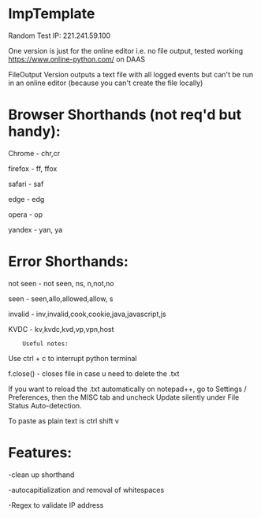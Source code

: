 # ImpTemplate 

Random Test IP: 221.241.59.100


One version is just for the online editor i.e. no file output, tested working https://www.online-python.com/ on DAAS


FileOutput Version outputs a text file with all logged events but can't be run in an online editor (because you can't create the file locally)


# Browser Shorthands (not req'd but handy):

Chrome - chr,cr

firefox - ff, ffox

safari - saf

edge - edg

opera - op

yandex - yan, ya

#  Error Shorthands:

not seen - not seen, ns, n,not,no

seen - seen,allo,allowed,allow, s

invalid - inv,invalid,cook,cookie,java,javascript,js

KVDC - kv,kvdc,kvd,vp,vpn,host




		Useful notes:

Use ctrl + c to interrupt python terminal

f.close() - closes file in case u need to delete the .txt

If you want to reload the .txt automatically on notepad++, go to Settings / Preferences, then the MISC tab and uncheck Update silently under File Status Auto-detection.

To paste as plain text is ctrl shift v


# Features:

-clean up shorthand

-autocapitialization and removal of whitespaces

-Regex to validate IP address
